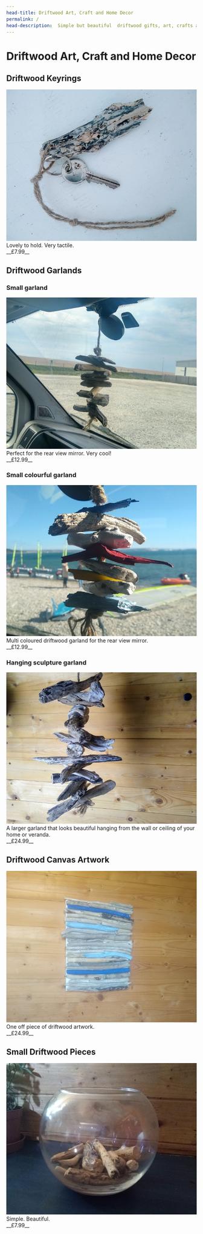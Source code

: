 ```yaml
---
head-title: Driftwood Art, Craft and Home Decor
permalink: /
head-description:  Simple but beautiful  driftwood gifts, art, crafts and home decor ideas.
---
```



# Driftwood Art, Craft and Home Decor


## Driftwood Keyrings
<a href="/product/keyring">
<img src="/assets/images/keyring1-680.jpg"
alt="Great gift for watersport  enthusiasts
and nature lovers." />
</a><br/>
Lovely to hold. Very tactile. <br/>
__£7.99__


## Driftwood Garlands

### Small garland
<a href="/product/small-garland">
<img src="/assets/images/garland1-680.jpg"
alt="Great gift for campervan, motorhome, RV, caravan." />
</a><br/>
Perfect for the rear view mirror. Very cool!
<br/>
__£12.99__

### Small colourful garland
<a href="/product/small-garlandc">
<img src="/assets/images/garlandc1-680.jpg"
alt="Great gift for campervan, motorhome, RV, caravan." />
</a><br/>
Multi coloured driftwood garland for the rear view mirror.
<br/>
__£12.99__


### Hanging sculpture garland
<a href="/product/large-garland">
<img src="/assets/images/garlandart1-680.jpg"
alt="Driftwood hanging sculpture for your home" />
</a><br/>
A larger garland that looks beautiful  hanging from the wall or ceiling of your home or veranda.
<br/>
__£24.99__




## Driftwood Canvas Artwork
<a href="/product/art">
<img src="/assets/images/art1-680.jpg"
alt="Driftwood Art" />
</a><br/>
One off piece of driftwood artwork. 
<br/>
__£24.99__

## Small Driftwood Pieces
<a href="/product/pieces">
<IMG alt='Small Driftwood Pieces For Display' SRC='/assets/images/bits1-680.jpg' />
</a><br/>
Simple. Beautiful.<br/> 
__£7.99__

<!--
## Wedding favors
Give your wedding guests a quirky but beautiful gift from the shores of Ireland.  


### Driftwood Bundles 
Bundles of Irish driftwood for the more serious crafter. Subject to availablity!
-->
